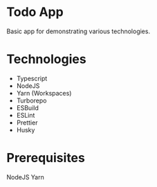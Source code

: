# Todo App

Basic app for demonstrating various technologies.

# Technologies

- Typescript
- NodeJS
- Yarn (Workspaces)
- Turborepo
- ESBuild
- ESLint
- Prettier
- Husky

# Prerequisites

NodeJS
Yarn
